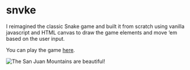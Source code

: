 # snvke
I reimagined the classic Snake game and built it from scratch using vanilla javascript and HTML canvas to draw the game elements and move ‘em based on the user input.

You can play the game [here](https://snvke.netlify.com).

![The San Juan Mountains are beautiful!](https://snvke.netlify.com/snvke-cover.png)
